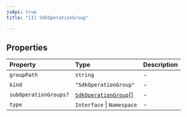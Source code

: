 ```yaml
---
jsApi: true
title: "[I] SdkOperationGroup"

---
```

## Properties

| Property | Type | Description |
| :------ | :------ | :------ |
| `groupPath` | `string` | - |
| `kind` | `"SdkOperationGroup"` | - |
| `subOperationGroups?` | [`SdkOperationGroup`](SdkOperationGroup.md)[] | - |
| `type` | `Interface` \| `Namespace` | - |
